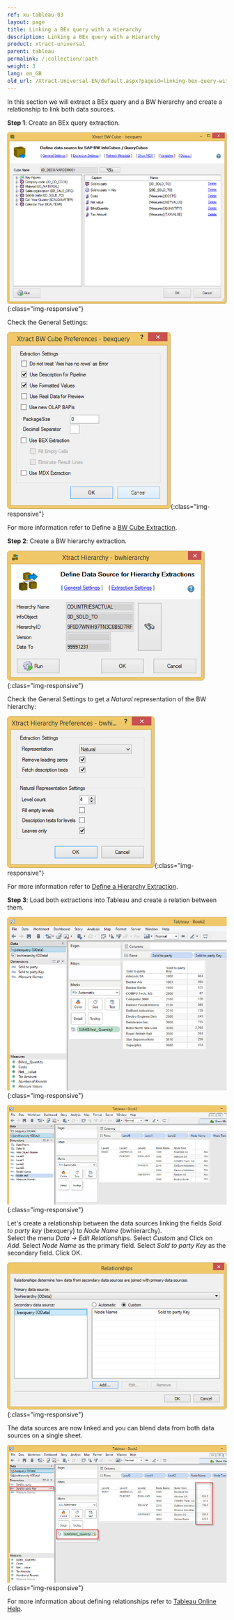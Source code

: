 ```yaml
---
ref: xu-tableau-03
layout: page
title: Linking a BEx query with a Hierarchy
description: Linking a BEx query with a Hierarchy
product: xtract-universal
parent: tableau
permalink: /:collection/:path
weight: 3
lang: en_GB
old_url: /Xtract-Universal-EN/default.aspx?pageid=linking-bex-query-with-hierarchy
---
```


In this section we will extract a BEx query and a BW hierarchy and create a relationship to link both data sources.

**Step 1**: Create an BEx query extraction. 

![XU-Tableau-BExQuery](/img/content/XU-Tableau-BExQuery.jpg){:class="img-responsive"}

Check the General Settings:

![XU-Tableau-BExQuery-Settings](/img/content/XU-Tableau-BExQuery-Settings.jpg){:class="img-responsive"}

For more information refer to Define a [BW Cube Extraction](). 

**Step 2**: Create a BW hierarchy extraction. 

![XU-Tableau-Hierarchy](/img/content/XU-Tableau-Hierarchy.jpg){:class="img-responsive"}

Check the General Settings to get a *Natural* representation of the BW hierarchy:

![XU-Tableau-Hierarchy-Settings](/img/content/XU-Tableau-Hierarchy-Settings.jpg){:class="img-responsive"}

For more information refer to [Define a Hierarchy Extraction](../../bw-hierarchies/hierarchy-extraction-define).

**Step 3**: Load both extractions into Tableau and create a relation between them. 

![Tableau-BExQuery-Datasource](/img/content/Tableau-BExQuery-Datasource.jpg){:class="img-responsive"}

![Tableau-BWHierarchy-Datasource](/img/content/Tableau-BWHierarchy-Datasource.jpg){:class="img-responsive"}

Let's create a relationship between the data sources linking the fields *Sold to party key* (bexquery) to *Node Name* (bwhierarchy).<br> 
Select the menu *Data -> Edit Relationships*. 
Select *Custom* and Click on *Add*. 
Select *Node Name* as the primary field. Select *Sold to party Key* as the secondary field.
Click OK. 

![Tableau-Edit-Relationships](/img/content/Tableau-Edit-Relationships.jpg){:class="img-responsive"}

The data sources are now linked and you can blend data from both data sources on a single sheet. 

![Tableau-Linked-Data-Sources](/img/content/Tableau-Linked-Data-Sources.jpg){:class="img-responsive"}

For more information about defining relationships refer to [Tableau Online Help](https://www.tableau.com/support/help).
